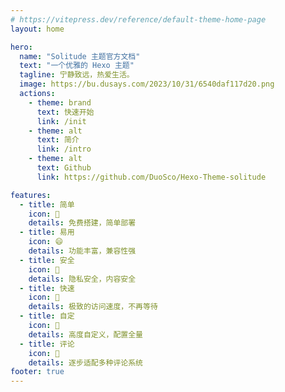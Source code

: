 ```yaml
---
# https://vitepress.dev/reference/default-theme-home-page
layout: home

hero:
  name: "Solitude 主题官方文档"
  text: "一个优雅的 Hexo 主题"
  tagline: 宁静致远，热爱生活。
  image: https://bu.dusays.com/2023/10/31/6540daf117d20.png
  actions:
    - theme: brand
      text: 快速开始
      link: /init
    - theme: alt
      text: 简介
      link: /intro
    - theme: alt
      text: Github
      link: https://github.com/DuoSco/Hexo-Theme-solitude

features:
  - title: 简单
    icon: 🚀
    details: 免费搭建，简单部署
  - title: 易用
    icon: 😄
    details: 功能丰富，兼容性强
  - title: 安全
    icon: 🔐
    details: 隐私安全，内容安全
  - title: 快速
    icon: 🚄
    details: 极致的访问速度，不再等待
  - title: 自定
    icon: 🌈
    details: 高度自定义，配置全量
  - title: 评论
    icon: 💬
    details: 逐步适配多种评论系统
footer: true
---
```


